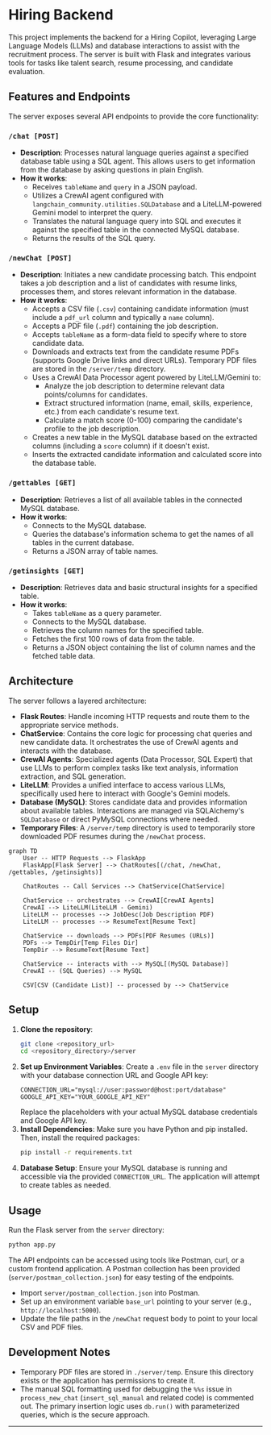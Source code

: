 # Hiring Backend

This project implements the backend for a Hiring Copilot, leveraging Large Language Models (LLMs) and database interactions to assist with the recruitment process. The server is built with Flask and integrates various tools for tasks like talent search, resume processing, and candidate evaluation.

## Features and Endpoints

The server exposes several API endpoints to provide the core functionality:

### `/chat [POST]`

-   **Description**: Processes natural language queries against a specified database table using a SQL agent. This allows users to get information from the database by asking questions in plain English.
-   **How it works**:
    -   Receives `tableName` and `query` in a JSON payload.
    -   Utilizes a CrewAI agent configured with `langchain_community.utilities.SQLDatabase` and a LiteLLM-powered Gemini model to interpret the query.
    -   Translates the natural language query into SQL and executes it against the specified table in the connected MySQL database.
    -   Returns the results of the SQL query.

### `/newChat [POST]`

-   **Description**: Initiates a new candidate processing batch. This endpoint takes a job description and a list of candidates with resume links, processes them, and stores relevant information in the database.
-   **How it works**:
    -   Accepts a CSV file (`.csv`) containing candidate information (must include a `pdf_url` column and typically a `name` column).
    -   Accepts a PDF file (`.pdf`) containing the job description.
    -   Accepts `tableName` as a form-data field to specify where to store candidate data.
    -   Downloads and extracts text from the candidate resume PDFs (supports Google Drive links and direct URLs). Temporary PDF files are stored in the `/server/temp` directory.
    -   Uses a CrewAI Data Processor agent powered by LiteLLM/Gemini to:
        -   Analyze the job description to determine relevant data points/columns for candidates.
        -   Extract structured information (name, email, skills, experience, etc.) from each candidate's resume text.
        -   Calculate a match score (0-100) comparing the candidate's profile to the job description.
    -   Creates a new table in the MySQL database based on the extracted columns (including a `score` column) if it doesn't exist.
    -   Inserts the extracted candidate information and calculated score into the database table.

### `/gettables [GET]`

-   **Description**: Retrieves a list of all available tables in the connected MySQL database.
-   **How it works**:
    -   Connects to the MySQL database.
    -   Queries the database's information schema to get the names of all tables in the current database.
    -   Returns a JSON array of table names.

### `/getinsights [GET]`

-   **Description**: Retrieves data and basic structural insights for a specified table.
-   **How it works**:
    -   Takes `tableName` as a query parameter.
    -   Connects to the MySQL database.
    -   Retrieves the column names for the specified table.
    -   Fetches the first 100 rows of data from the table.
    -   Returns a JSON object containing the list of column names and the fetched table data.

## Architecture

The server follows a layered architecture:

-   **Flask Routes**: Handle incoming HTTP requests and route them to the appropriate service methods.
-   **ChatService**: Contains the core logic for processing chat queries and new candidate data. It orchestrates the use of CrewAI agents and interacts with the database.
-   **CrewAI Agents**: Specialized agents (Data Processor, SQL Expert) that use LLMs to perform complex tasks like text analysis, information extraction, and SQL generation.
-   **LiteLLM**: Provides a unified interface to access various LLMs, specifically used here to interact with Google's Gemini models.
-   **Database (MySQL)**: Stores candidate data and provides information about available tables. Interactions are managed via SQLAlchemy's `SQLDatabase` or direct PyMySQL connections where needed.
-   **Temporary Files**: A `/server/temp` directory is used to temporarily store downloaded PDF resumes during the `/newChat` process.

```mermaid
graph TD
    User -- HTTP Requests --> FlaskApp
    FlaskApp[Flask Server] --> ChatRoutes[(/chat, /newChat, /gettables, /getinsights)]

    ChatRoutes -- Call Services --> ChatService[ChatService]

    ChatService -- orchestrates --> CrewAI[CrewAI Agents]
    CrewAI --> LiteLLM(LiteLLM - Gemini)
    LiteLLM -- processes --> JobDesc(Job Description PDF)
    LiteLLM -- processes --> ResumeText[Resume Text]

    ChatService -- downloads --> PDFs[PDF Resumes (URLs)]
    PDFs --> TempDir[Temp Files Dir]
    TempDir --> ResumeText[Resume Text]

    ChatService -- interacts with --> MySQL[(MySQL Database)]
    CrewAI -- (SQL Queries) --> MySQL

    CSV[CSV (Candidate List)] -- processed by --> ChatService
```

## Setup

1.  **Clone the repository**:
    ```bash
    git clone <repository_url>
    cd <repository_directory>/server
    ```
2.  **Set up Environment Variables**: Create a `.env` file in the `server` directory with your database connection URL and Google API key:
    ```dotenv
    CONNECTION_URL="mysql://user:password@host:port/database"
    GOOGLE_API_KEY="YOUR_GOOGLE_API_KEY"
    ```
    Replace the placeholders with your actual MySQL database credentials and Google API key.
3.  **Install Dependencies**: Make sure you have Python and pip installed. Then, install the required packages:
    ```bash
    pip install -r requirements.txt
    ```
4.  **Database Setup**: Ensure your MySQL database is running and accessible via the provided `CONNECTION_URL`. The application will attempt to create tables as needed.

## Usage

Run the Flask server from the `server` directory:

```bash
python app.py
```

The API endpoints can be accessed using tools like Postman, curl, or a custom frontend application. A Postman collection has been provided (`server/postman_collection.json`) for easy testing of the endpoints.

-   Import `server/postman_collection.json` into Postman.
-   Set up an environment variable `base_url` pointing to your server (e.g., `http://localhost:5000`).
-   Update the file paths in the `/newChat` request body to point to your local CSV and PDF files.

## Development Notes

-   Temporary PDF files are stored in `./server/temp`. Ensure this directory exists or the application has permissions to create it.
-   The manual SQL formatting used for debugging the `%%s` issue in `process_new_chat` (`insert_sql_manual` and related code) is commented out. The primary insertion logic uses `db.run()` with parameterized queries, which is the secure approach.

--- 